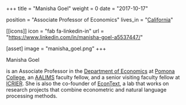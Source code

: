 +++
title = "Manisha Goel"
weight = 0
date = "2017-10-17"

position = "Associate Professor of Economics"
lives_in = "[California](http://manishagoel.weebly.com/)"

[[icons]]
  icon = "fab fa-linkedin-in"
  url = "https://www.linkedin.com/in/manisha-goel-a5537447/"

[asset]
  image = "manisha_goel.png"
+++

Manisha Goel

is an Associate Professor in the [Department of Economics](http://economics.pomona.edu/) at [Pomona College](http://pomona.edu/), an [AALIMS](http://aalims.org/) faculty fellow, and a senior visiting faculty fellow at [ICRIER](http://icrier.org/).  She is also the co-founder of [EconText](https://sites.google.com/g.hmc.edu/econtext/home?authuser=0), a lab that works on research projects that combine econometric and natural language processing methods.
